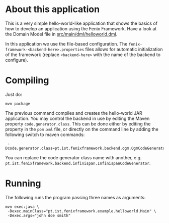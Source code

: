 # About this application

This is a very simple hello-world-like application that shows the basics of
how to develop an application using the Fenix Framework.  Have a look at the
Domain Model file in
[src/main/dml/helloworld.dml](src/main/dml/helloworld.dml).

In this application we use the file-based configuration.  The
`fenix-framework-<backend-here>.properties` files allows for automatic
initialization of the framework (replace `<backend-here>` with the name of the
backend to configure).

# Compiling

Just do:

    mvn package
    
The previous command compiles and creates the hello-world JAR application.
You may control the backend in use by editing the Maven property
`code.generator.class`.  This can be done either by editing the
property in the `pom.xml` file, or directly on the command line by adding the
following switch to maven commands:

     -Dcode.generator.class=pt.ist.fenixframework.backend.ogm.OgmCodeGenerator

You can replace the code generator class name with another,
e.g. `pt.ist.fenixframework.backend.infinispan.InfinispanCodeGenerator`.

# Running

The following runs the program passing three names as arguments:

    mvn exec:java \
     -Dexec.mainClass="pt.ist.fenixframework.example.helloworld.Main" \
     -Dexec.args="john doe smith"
    
    
    
